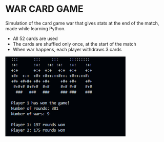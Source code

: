 # WAR CARD GAME

Simulation of the card game war that gives stats at the end of the match, made while learning Python.

- All 52 cards are used
- The cards are shuffled only once, at the start of the match
- When war happens, each player withdraws 3 cards

![output](img/output.png)
